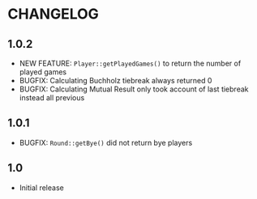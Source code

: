 # CHANGELOG

## 1.0.2
* NEW FEATURE: `Player::getPlayedGames()` to return the number of played games
* BUGFIX: Calculating Buchholz tiebreak always returned 0
* BUGFIX: Calculating Mutual Result only took account of last tiebreak instead all previous

## 1.0.1
* BUGFIX: `Round::getBye()` did not return bye players

## 1.0
* Initial release